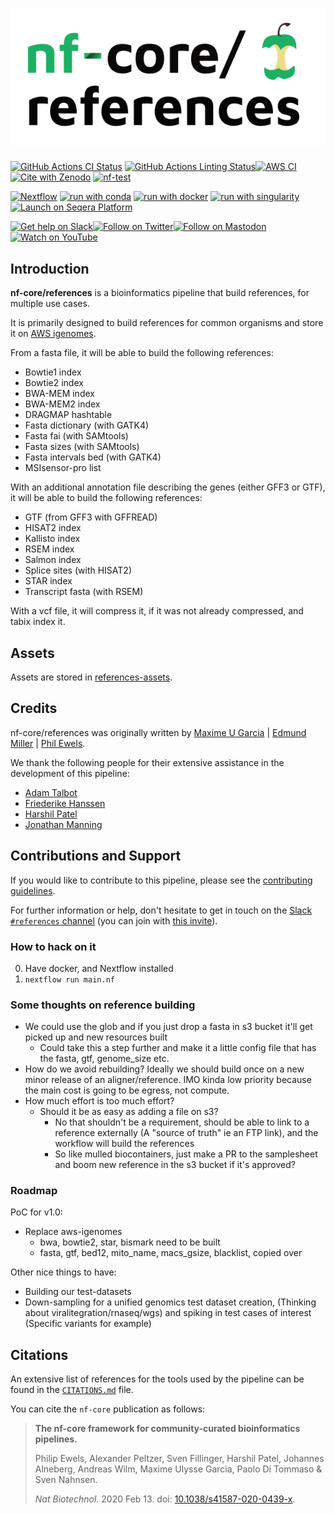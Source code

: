 <h1>
  <picture>
    <source media="(prefers-color-scheme: dark)" srcset="docs/images/nf-core-references_logo_dark.png">
    <img alt="nf-core/references" src="docs/images/nf-core-references_logo_light.png">
  </picture>
</h1>

[![GitHub Actions CI Status](https://github.com/nf-core/references/actions/workflows/ci.yml/badge.svg)](https://github.com/nf-core/references/actions/workflows/ci.yml)
[![GitHub Actions Linting Status](https://github.com/nf-core/references/actions/workflows/linting.yml/badge.svg)](https://github.com/nf-core/references/actions/workflows/linting.yml)[![AWS CI](https://img.shields.io/badge/CI%20tests-full%20size-FF9900?labelColor=000000&logo=Amazon%20AWS)](https://nf-co.re/references/results)[![Cite with Zenodo](http://img.shields.io/badge/DOI-10.5281/zenodo.XXXXXXX-1073c8?labelColor=000000)](https://doi.org/10.5281/zenodo.XXXXXXX)
[![nf-test](https://img.shields.io/badge/unit_tests-nf--test-337ab7.svg)](https://www.nf-test.com)

[![Nextflow](https://img.shields.io/badge/nextflow%20DSL2-%E2%89%A524.10.1-23aa62.svg)](https://www.nextflow.io/)
[![run with conda](http://img.shields.io/badge/run%20with-conda-3EB049?labelColor=000000&logo=anaconda)](https://docs.conda.io/en/latest/)
[![run with docker](https://img.shields.io/badge/run%20with-docker-0db7ed?labelColor=000000&logo=docker)](https://www.docker.com/)
[![run with singularity](https://img.shields.io/badge/run%20with-singularity-1d355c.svg?labelColor=000000)](https://sylabs.io/docs/)
[![Launch on Seqera Platform](https://img.shields.io/badge/Launch%20%F0%9F%9A%80-Seqera%20Platform-%234256e7)](https://cloud.seqera.io/launch?pipeline=https://github.com/nf-core/references)

[![Get help on Slack](http://img.shields.io/badge/slack-nf--core%20%23references-4A154B?labelColor=000000&logo=slack)](https://nfcore.slack.com/channels/references)[![Follow on Twitter](http://img.shields.io/badge/twitter-%40nf__core-1DA1F2?labelColor=000000&logo=twitter)](https://twitter.com/nf_core)[![Follow on Mastodon](https://img.shields.io/badge/mastodon-nf__core-6364ff?labelColor=FFFFFF&logo=mastodon)](https://mstdn.science/@nf_core)[![Watch on YouTube](http://img.shields.io/badge/youtube-nf--core-FF0000?labelColor=000000&logo=youtube)](https://www.youtube.com/c/nf-core)

## Introduction

**nf-core/references** is a bioinformatics pipeline that build references, for multiple use cases.

It is primarily designed to build references for common organisms and store it on [AWS igenomes](https://github.com/ewels/AWS-iGenomes/).

From a fasta file, it will be able to build the following references:

- Bowtie1 index
- Bowtie2 index
- BWA-MEM index
- BWA-MEM2 index
- DRAGMAP hashtable
- Fasta dictionary (with GATK4)
- Fasta fai (with SAMtools)
- Fasta sizes (with SAMtools)
- Fasta intervals bed (with GATK4)
- MSIsensor-pro list

With an additional annotation file describing the genes (either GFF3 or GTF), it will be able to build the following references:

- GTF (from GFF3 with GFFREAD)
- HISAT2 index
- Kallisto index
- RSEM index
- Salmon index
- Splice sites (with HISAT2)
- STAR index
- Transcript fasta (with RSEM)

With a vcf file, it will compress it, if it was not already compressed, and tabix index it.

## Assets

Assets are stored in [references-assets](https://github.com/nf-core/references-assets).

## Credits

nf-core/references was originally written by [Maxime U Garcia](https://github.com/maxulysse) | [Edmund Miller](https://github.com/edmundmiller) | [Phil Ewels](https://github.com/ewels).

We thank the following people for their extensive assistance in the development of this pipeline:

- [Adam Talbot](https://github.com/adamrtalbot)
- [Friederike Hanssen](https://github.com/FriederikeHanssen)
- [Harshil Patel](https://github.com/drpatelh)
- [Jonathan Manning](https://github.com/pinin4fjords)

## Contributions and Support

If you would like to contribute to this pipeline, please see the [contributing guidelines](.github/CONTRIBUTING.md).

For further information or help, don't hesitate to get in touch on the [Slack `#references` channel](https://nfcore.slack.com/channels/references) (you can join with [this invite](https://nf-co.re/join/slack)).

### How to hack on it

0. Have docker, and Nextflow installed
1. `nextflow run main.nf`

### Some thoughts on reference building

- We could use the glob and if you just drop a fasta in s3 bucket it'll get picked up and new resources built
  - Could take this a step further and make it a little config file that has the fasta, gtf, genome_size etc.
- How do we avoid rebuilding? Ideally we should build once on a new minor release of an aligner/reference. IMO kinda low priority because the main cost is going to be egress, not compute.
- How much effort is too much effort?
  - Should it be as easy as adding a file on s3?
    - No that shouldn't be a requirement, should be able to link to a reference externally (A "source of truth" ie an FTP link), and the workflow will build the references
    - So like mulled biocontainers, just make a PR to the samplesheet and boom new reference in the s3 bucket if it's approved?

### Roadmap

PoC for v1.0:

- Replace aws-igenomes
  - bwa, bowtie2, star, bismark need to be built
  - fasta, gtf, bed12, mito_name, macs_gsize, blacklist, copied over

Other nice things to have:

- Building our test-datasets
- Down-sampling for a unified genomics test dataset creation, (Thinking about viralitegration/rnaseq/wgs) and spiking in test cases of interest (Specific variants for example)

## Citations

<!-- TODO nf-core: Add citation for pipeline after first release. Uncomment lines below and update Zenodo doi and badge at the top of this file. -->
<!-- If you use nf-core/references for your analysis, please cite it using the following doi: [10.5281/zenodo.XXXXXX](https://doi.org/10.5281/zenodo.XXXXXX) -->

<!-- TODO nf-core: Add bibliography of tools and data used in your pipeline -->

An extensive list of references for the tools used by the pipeline can be found in the [`CITATIONS.md`](CITATIONS.md) file.

You can cite the `nf-core` publication as follows:

> **The nf-core framework for community-curated bioinformatics pipelines.**
>
> Philip Ewels, Alexander Peltzer, Sven Fillinger, Harshil Patel, Johannes Alneberg, Andreas Wilm, Maxime Ulysse Garcia, Paolo Di Tommaso & Sven Nahnsen.
>
> _Nat Biotechnol._ 2020 Feb 13. doi: [10.1038/s41587-020-0439-x](https://dx.doi.org/10.1038/s41587-020-0439-x).
